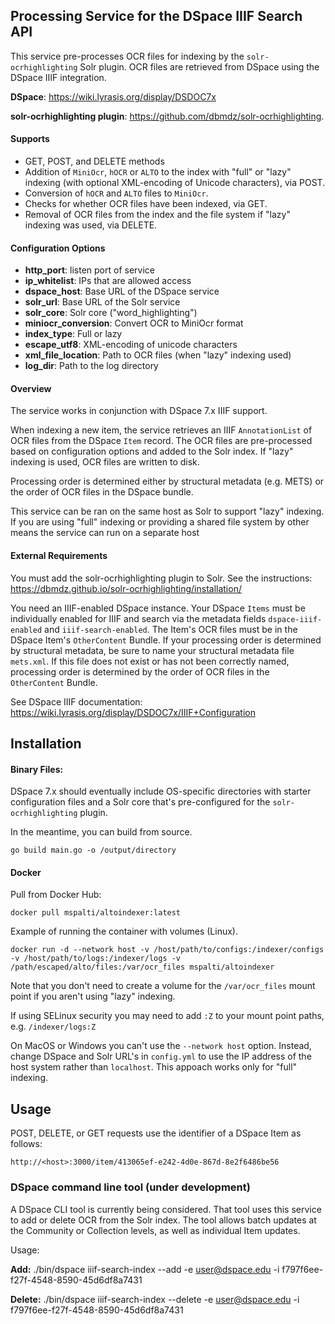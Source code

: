 
## Processing Service for the DSpace IIIF Search API
This service pre-processes OCR files for indexing by the `solr-ocrhighlighting` Solr plugin. OCR files are 
retrieved from DSpace using the DSpace IIIF integration. 

**DSpace**: https://wiki.lyrasis.org/display/DSDOC7x

**solr-ocrhighlighting plugin**: https://github.com/dbmdz/solr-ocrhighlighting. 

#### Supports
* GET, POST, and DELETE methods
* Addition of `MiniOcr`, `hOCR` or `ALTO` to the index with "full" or "lazy" indexing (with optional XML-encoding of Unicode characters), via POST.
* Conversion of `hOCR` and `ALTO` files to `MiniOcr`.
* Checks for whether OCR files have been indexed, via GET.
* Removal of OCR files from the index and the file system if "lazy" indexing was used, via DELETE.

#### Configuration Options
* **http_port**: listen port of service
* **ip_whitelist**: IPs that are allowed access
* **dspace_host**: Base URL of the DSpace service
* **solr_url**: Base URL of the Solr service
* **solr_core**: Solr core ("word_highlighting")
* **miniocr_conversion**: Convert OCR to MiniOcr format
* **index_type**: Full or lazy
* **escape_utf8**: XML-encoding of unicode characters
* **xml_file_location**: Path to OCR files (when "lazy" indexing used)
* **log_dir**: Path to the log directory

#### Overview
The service works in conjunction with DSpace 7.x IIIF support. 

When indexing a new item, the service retrieves an IIIF `AnnotationList` of OCR files from the 
DSpace `Item` record. The OCR files are pre-processed based on configuration options and added to the Solr index. 
If "lazy" indexing is used, OCR files are written to disk.

Processing order is determined either by structural metadata (e.g. METS) or the order of OCR files in the DSpace bundle. 

This service can be ran on the same host as Solr to support "lazy" indexing. If you are using "full" indexing
or providing a shared file system by other means the service can run on a separate host


#### External Requirements
You must add the solr-ocrhighlighting plugin to Solr. See the instructions: https://dbmdz.github.io/solr-ocrhighlighting/installation/

You need an IIIF-enabled DSpace instance. Your DSpace `Items` must be individually enabled for IIIF and search via 
the metadata fields `dspace-iiif-enabled` and `iiif-search-enabled`. The Item's OCR files must be
in the DSpace Item's `OtherContent` Bundle. If your processing order is determined by structural metadata, be sure
to name your structural metadata file `mets.xml`. If this file does not exist or has not been correctly named, 
processing order is determined by the order of OCR files in the `OtherContent` Bundle.

See DSpace IIIF documentation: https://wiki.lyrasis.org/display/DSDOC7x/IIIF+Configuration

## Installation

#### Binary Files:

DSpace 7.x should eventually include OS-specific directories with starter configuration files and a Solr core that's pre-configured for the `solr-ocrhighlighting` plugin.

In the meantime, you can build from source.

`go build main.go -o /output/directory`

#### Docker

Pull from Docker Hub:

`docker pull mspalti/altoindexer:latest`

Example of running the container with volumes (Linux).

`docker run -d --network host -v /host/path/to/configs:/indexer/configs -v /host/path/to/logs:/indexer/logs -v /path/escaped/alto/files:/var/ocr_files mspalti/altoindexer`

Note that you don't need to create a volume for the `/var/ocr_files` mount point if you aren't using "lazy" indexing. 

If using SELinux security you may need to add `:Z` to your mount point paths, e.g. `/indexer/logs:Z`

On MacOS or Windows you can't use the `--network host` option. Instead, change DSpace and Solr URL's in 
`config.yml` to use the IP address of the host system rather than `localhost`. This appoach works only for "full"
indexing. 


## Usage

POST, DELETE, or GET requests use the identifier of a DSpace Item as follows: 

`http://<host>:3000/item/413065ef-e242-4d0e-867d-8e2f6486be56`

### DSpace command line tool (under development)

A DSpace CLI tool is currently being considered. That tool uses this service to add or delete OCR from the
Solr index. The tool allows batch updates at the Community or Collection levels, as well as individual Item 
updates. 

Usage:

**Add:**
./bin/dspace iiif-search-index --add -e user@dspace.edu -i f797f6ee-f27f-4548-8590-45d6df8a7431

**Delete:**
./bin/dspace iiif-search-index --delete -e user@dspace.edu -i f797f6ee-f27f-4548-8590-45d6df8a7431



